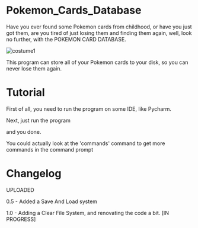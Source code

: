 # Pokemon_Cards_Database

Have you ever found some Pokemon cards from childhood, or have you just got them, are you tired of just losing them and finding them again, well, look no further, with the POKEMON CARD DATABASE.

![costume1](https://user-images.githubusercontent.com/97952297/152827985-c8ad3ed6-09bd-49a7-8891-869d755180bd.png)

This program can store all of your Pokemon cards to your disk, so you can never lose them again.

# Tutorial
First of all, you need to run the program on some IDE, like Pycharm.

Next, just run the program

and you done.

You could actually look at the 'commands' command to get more commands in the command prompt
# Changelog
UPLOADED

0.5 - Added a Save And Load system

1.0 - Adding a Clear File System, and renovating the code a bit. [IN PROGRESS]
